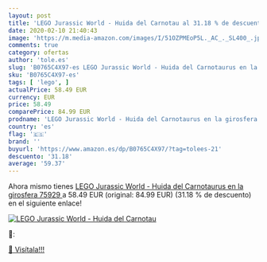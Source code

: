 ```yaml
---
layout: post
title: 'LEGO Jurassic World - Huida del Carnotau al 31.18 % de descuento'
date: 2020-02-10 21:40:43
image: 'https://m.media-amazon.com/images/I/51OZPMEoP5L._AC_._SL400_.jpg'
comments: true
category: ofertas
author: 'tole.es'
slug: 'B0765C4X97-es LEGO Jurassic World - Huida del Carnotaurus en la...'
sku: 'B0765C4X97-es'
tags: [ 'lego', ]
actualPrice: 58.49 EUR
currency: EUR
price: 58.49
comparePrice: 84.99 EUR
prodname: 'LEGO Jurassic World - Huida del Carnotaurus en la girosfera  75929 '
country: 'es'
flag: '🇪🇸'
brand: ''
buyurl: 'https://www.amazon.es/dp/B0765C4X97/?tag=tolees-21'
descuento: '31.18'
average: '59.37'
---
```


Ahora mismo tienes [LEGO Jurassic World - Huida del Carnotaurus en la girosfera  75929 ](https://www.amazon.es/dp/B0765C4X97/?tag=tolees-21) a 58.49 EUR (original: 84.99 EUR) (31.18 %  de descuento) en el siguiente enlace!

[![LEGO Jurassic World - Huida del Carnotau](https://m.media-amazon.com/images/I/51OZPMEoP5L._AC_._SL400_.jpg)](https://www.amazon.es/dp/B0765C4X97/?tag=tolees-21)

🔎:


[🛒 Visítala!!!](https://www.amazon.es/dp/B0765C4X97/?tag=tolees-21)
